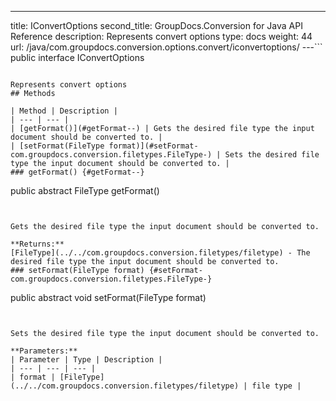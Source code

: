 ---
title: IConvertOptions
second_title: GroupDocs.Conversion for Java API Reference
description: Represents convert options
type: docs
weight: 44
url: /java/com.groupdocs.conversion.options.convert/iconvertoptions/
---```
public interface IConvertOptions
```

Represents convert options
## Methods

| Method | Description |
| --- | --- |
| [getFormat()](#getFormat--) | Gets the desired file type the input document should be converted to. |
| [setFormat(FileType format)](#setFormat-com.groupdocs.conversion.filetypes.FileType-) | Sets the desired file type the input document should be converted to. |
### getFormat() {#getFormat--}
```
public abstract FileType getFormat()
```


Gets the desired file type the input document should be converted to.

**Returns:**
[FileType](../../com.groupdocs.conversion.filetypes/filetype) - The desired file type the input document should be converted to.
### setFormat(FileType format) {#setFormat-com.groupdocs.conversion.filetypes.FileType-}
```
public abstract void setFormat(FileType format)
```


Sets the desired file type the input document should be converted to.

**Parameters:**
| Parameter | Type | Description |
| --- | --- | --- |
| format | [FileType](../../com.groupdocs.conversion.filetypes/filetype) | file type |

